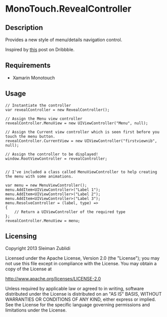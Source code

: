 MonoTouch.RevealController
====================================

Description
-----------

Provides a new style of menu/details navigation control. 

Inspired by [this](http://dribbble.com/shots/1114754-Social-Feed-iOS7) post on Dribbble.

Requirements
------------

* Xamarin Monotouch

Usage
-----

    // Instantiate the controller
    var revealController = new RevealController();
    
    // Assign the Menu view controller
    revealController.MenuView = new UIViewController("Menu", null);

    // Assign the Current view controller which is seen first before you touch the menu button.
    revealController.CurrentView = new UIViewController("firstviewnib", null);

    // Assign the controller to be displayed!
    window.RootViewController = revealController;
    

	// I've included a class called MenuViewController to help creating the menu with some animations.

	var menu = new MenuViewController();
	menu.AddItem<UIViewController>("Label 1");
	menu.AddItem<UIViewController>("Label 2");
	menu.AddItem<UIViewController>("Label 3");   	
	menu.ResolveController = (label, type) =>
	{
		// Return a UIViewController of the required type
	};
	revealController.MenuView = menu;

Licensing
---------

Copyright 2013 Sleiman Zublidi

Licensed under the Apache License, Version 2.0 (the "License");
you may not use this file except in compliance with the License.
You may obtain a copy of the License at

   http://www.apache.org/licenses/LICENSE-2.0

Unless required by applicable law or agreed to in writing, software
distributed under the License is distributed on an "AS IS" BASIS,
WITHOUT WARRANTIES OR CONDITIONS OF ANY KIND, either express or implied.
See the License for the specific language governing permissions and
limitations under the License.